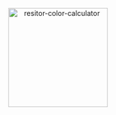 <p align="center">
  <img alt="resitor-color-calculator" src="assets/resistor_color_calculator_thumb.png" width="200" height="200">
</p>
                   
